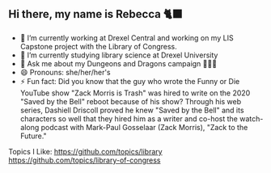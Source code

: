 ## Hi there, my name is Rebecca 🐈‍⬛

- 🔭 I’m currently working at Drexel Central and working on my LIS Capstone project with the Library of Congress. 
- 🌱 I’m currently studying library science at Drexel University
- 💬 Ask me about my Dungeons and Dragons campaign 👀🎲🐉
- 😄 Pronouns: she/her/her's
- ⚡ Fun fact: Did you know that the guy who wrote the Funny or Die YouTube show "Zack Morris is Trash" was hired to write on the 2020 "Saved by the Bell" reboot because of his show? Through his web series, Dashiell Driscoll proved he knew "Saved by the Bell" and its characters so well that they hired him as a writer and co-host the watch-along podcast with Mark-Paul Gosselaar (Zack Morris), "Zack to the Future."

Topics I Like:
https://github.com/topics/library
https://github.com/topics/library-of-congress
